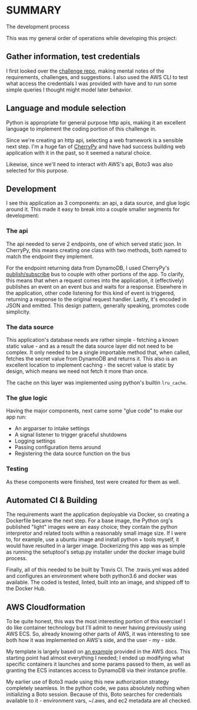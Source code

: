 # SUMMARY

The development process

This was my general order of operations while developing this project:


## Gather information, test credentials

I first looked over the [challenge repo](https://github.com/Twistbioscience/devops-challenge), making mental notes of
the requirements, challenges, and suggestions. I also used the AWS CLI to test what access the credentials I was
provided with have and to run some simple queries I thought might model later behavior.


## Language and module selection

Python is appropriate for general purpose http apis, making it an excellent language to implement the coding portion of
this challenge in.

Since we're creating an http api, selecting a web framework is a sensible next step. I'm a huge fan of
[CherryPy](http://cherrypy.org) and have had success building web application with it in the past, so it seemed a
natural choice.

Likewise, since we'll need to interact with AWS's api, Boto3 was also selected for this purpose.


## Development

I see this application as 3 components: an api, a data source, and glue logic around it. This made it easy to break into
a couple smaller segments for development:


### The api

The api needed to serve 2 endpoints, one of which served static json. In CherryPy, this means creating one class with
two methods, both named to match the endpoint they implement.

For the endpoint returning data from DynamoDB, I used CherryPy's
[publish/subscribe](http://docs.cherrypy.org/en/latest/extend.html#publish-subscribe-pattern) bus to couple with other
portions of the app. To clarify, this means that when a request comes into the application, it (effectively) publishes
an event on an event bus and waits for a response. Elsewhere in the application, other code listening for this kind of
event is triggered, returning a response to the original request handler. Lastly, it's encoded in JSON and emitted. This
design pattern, generally speaking, promotes code simplicity.


### The data source

This application's database needs are rather simple - fetching a known static value - and as a result the data source
layer did not need to be complex. It only needed to be a single importable method that, when called, fetches the secret
value from DynamoDB and returns it. This also is an excellent location to implement caching - the secret value is static
by design, which means we need not fetch it more than once.

The cache on this layer was implemented using python's builtin `lru_cache`.


### The glue logic

Having the major components, next came some "glue code" to make our app run:

- An argparser to intake settings
- A signal listener to trigger graceful shutdowns
- Logging settings
- Passing configuration items around
- Registering the data source function on the bus


### Testing

As these components were finished, test were created for them as well.


## Automated CI & Building

The requirements want the application deployable via Docker, so creating a Dockerfile became the next step. For a base
image, the Python org's published "light" images were an easy choice; they contain the python interpretor and related
tools within a reasonably small image size. If I were to, for example, use a ubuntu image and install python + tools
myself, it would have resulted in a larger image. Dockerizing this app was as simple as running the setuptool's setup.py
installer under the docker image build process.

Finally, all of this needed to be built by Travis CI. The .travis.yml was added and configures an environment where both
python3.6 and docker was available. The coded is tested, linted, built into an image, and shipped off to the Docker Hub.


## AWS Cloudformation

To be quite honest, this was the most interesting portion of this exercise! I do like container technology but I'll
admit to never having previously using AWS ECS. So, already knowing other parts of AWS, it was interesting to see both
how it was implemented on AWS's side, and the user - my - side.

My template is largely based on
[an example](https://docs.aws.amazon.com/AWSCloudFormation/latest/UserGuide/quickref-ecs.html) provided in the AWS docs.
This starting point had almost everything I needed; I ended up modifying what specific containers it launches and some
params passed to them, as well as granting the ECS instances access to DynamoDB via their instance profile.

My earlier use of Boto3 made using this new authorization strategy completely seamless. In the python code, we pass
absolutely nothing when initializing a Boto session. Because of this, Boto searches for credentials available to it -
environment vars, ~/.aws, and ec2 metadata are all checked.
